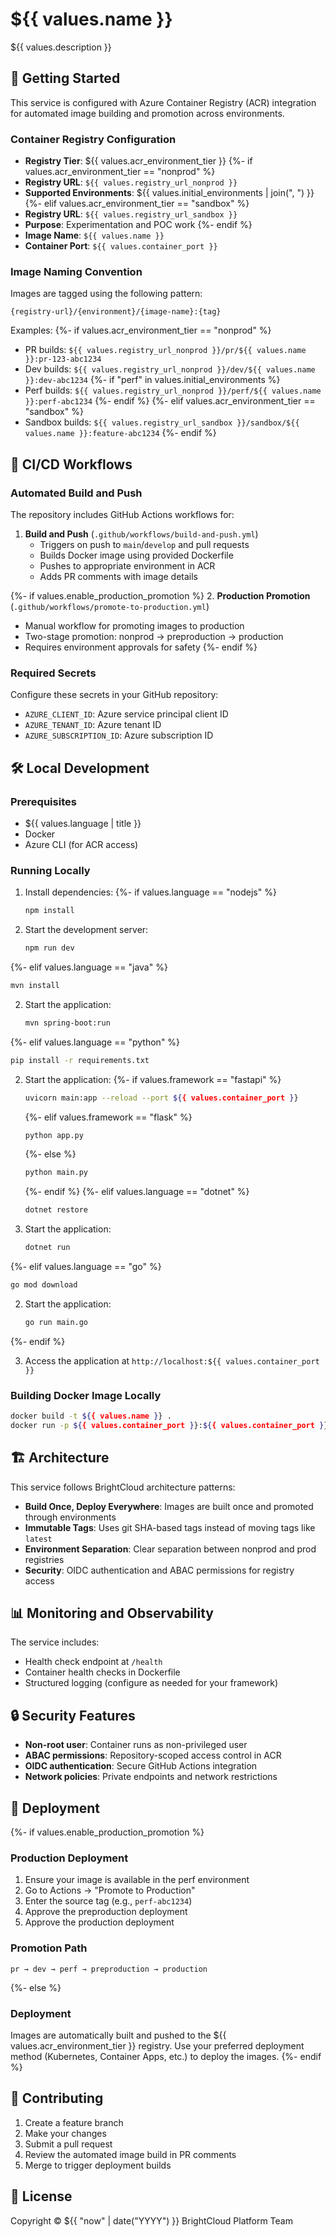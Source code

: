 # ${{ values.name }}

${{ values.description }}

## 🚀 Getting Started

This service is configured with Azure Container Registry (ACR) integration for automated image building and promotion across environments.

### Container Registry Configuration

- **Registry Tier**: ${{ values.acr_environment_tier }}
{%- if values.acr_environment_tier == "nonprod" %}
- **Registry URL**: `${{ values.registry_url_nonprod }}`
- **Supported Environments**: ${{ values.initial_environments | join(", ") }}
{%- elif values.acr_environment_tier == "sandbox" %}
- **Registry URL**: `${{ values.registry_url_sandbox }}`
- **Purpose**: Experimentation and POC work
{%- endif %}
- **Image Name**: `${{ values.name }}`
- **Container Port**: `${{ values.container_port }}`

### Image Naming Convention

Images are tagged using the following pattern:
```
{registry-url}/{environment}/{image-name}:{tag}
```

Examples:
{%- if values.acr_environment_tier == "nonprod" %}
- PR builds: `${{ values.registry_url_nonprod }}/pr/${{ values.name }}:pr-123-abc1234`
- Dev builds: `${{ values.registry_url_nonprod }}/dev/${{ values.name }}:dev-abc1234`
{%- if "perf" in values.initial_environments %}
- Perf builds: `${{ values.registry_url_nonprod }}/perf/${{ values.name }}:perf-abc1234`
{%- endif %}
{%- elif values.acr_environment_tier == "sandbox" %}
- Sandbox builds: `${{ values.registry_url_sandbox }}/sandbox/${{ values.name }}:feature-abc1234`
{%- endif %}

## 🔄 CI/CD Workflows

### Automated Build and Push

The repository includes GitHub Actions workflows for:

1. **Build and Push** (`.github/workflows/build-and-push.yml`)
   - Triggers on push to `main`/`develop` and pull requests
   - Builds Docker image using provided Dockerfile
   - Pushes to appropriate environment in ACR
   - Adds PR comments with image details

{%- if values.enable_production_promotion %}
2. **Production Promotion** (`.github/workflows/promote-to-production.yml`)
   - Manual workflow for promoting images to production
   - Two-stage promotion: nonprod → preproduction → production
   - Requires environment approvals for safety
{%- endif %}

### Required Secrets

Configure these secrets in your GitHub repository:

- `AZURE_CLIENT_ID`: Azure service principal client ID
- `AZURE_TENANT_ID`: Azure tenant ID  
- `AZURE_SUBSCRIPTION_ID`: Azure subscription ID

## 🛠️ Local Development

### Prerequisites

- ${{ values.language | title }}
- Docker
- Azure CLI (for ACR access)

### Running Locally

1. Install dependencies:
{%- if values.language == "nodejs" %}
   ```bash
   npm install
   ```

2. Start the development server:
   ```bash
   npm run dev
   ```
{%- elif values.language == "java" %}
   ```bash
   mvn install
   ```

2. Start the application:
   ```bash
   mvn spring-boot:run
   ```
{%- elif values.language == "python" %}
   ```bash
   pip install -r requirements.txt
   ```

2. Start the application:
   {%- if values.framework == "fastapi" %}
   ```bash
   uvicorn main:app --reload --port ${{ values.container_port }}
   ```
   {%- elif values.framework == "flask" %}
   ```bash
   python app.py
   ```
   {%- else %}
   ```bash
   python main.py
   ```
   {%- endif %}
{%- elif values.language == "dotnet" %}
   ```bash
   dotnet restore
   ```

2. Start the application:
   ```bash
   dotnet run
   ```
{%- elif values.language == "go" %}
   ```bash
   go mod download
   ```

2. Start the application:
   ```bash
   go run main.go
   ```
{%- endif %}

3. Access the application at `http://localhost:${{ values.container_port }}`

### Building Docker Image Locally

```bash
docker build -t ${{ values.name }} .
docker run -p ${{ values.container_port }}:${{ values.container_port }} ${{ values.name }}
```

## 🏗️ Architecture

This service follows BrightCloud architecture patterns:

- **Build Once, Deploy Everywhere**: Images are built once and promoted through environments
- **Immutable Tags**: Uses git SHA-based tags instead of moving tags like `latest`
- **Environment Separation**: Clear separation between nonprod and prod registries
- **Security**: OIDC authentication and ABAC permissions for registry access

## 📊 Monitoring and Observability

The service includes:

- Health check endpoint at `/health`
- Container health checks in Dockerfile
- Structured logging (configure as needed for your framework)

## 🔒 Security Features

- **Non-root user**: Container runs as non-privileged user
- **ABAC permissions**: Repository-scoped access control in ACR
- **OIDC authentication**: Secure GitHub Actions integration
- **Network policies**: Private endpoints and network restrictions

## 🚀 Deployment

{%- if values.enable_production_promotion %}
### Production Deployment

1. Ensure your image is available in the perf environment
2. Go to Actions → "Promote to Production"
3. Enter the source tag (e.g., `perf-abc1234`)
4. Approve the preproduction deployment
5. Approve the production deployment

### Promotion Path

```
pr → dev → perf → preproduction → production
```
{%- else %}
### Deployment

Images are automatically built and pushed to the ${{ values.acr_environment_tier }} registry. Use your preferred deployment method (Kubernetes, Container Apps, etc.) to deploy the images.
{%- endif %}

## 🤝 Contributing

1. Create a feature branch
2. Make your changes
3. Submit a pull request
4. Review the automated image build in PR comments
5. Merge to trigger deployment builds

## 📝 License

Copyright © ${{ "now" | date("YYYY") }} BrightCloud Platform Team